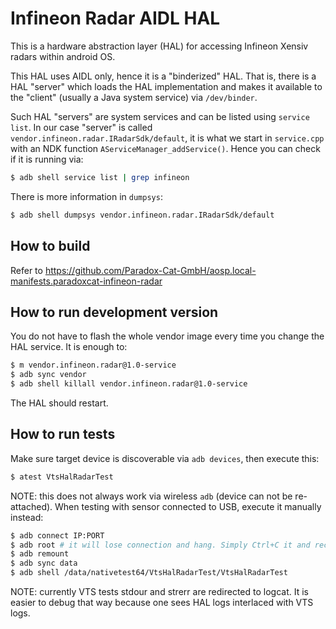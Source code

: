 # Infineon Radar AIDL HAL

This is a hardware abstraction layer (HAL) for accessing Infineon Xensiv radars within android OS.

This HAL uses AIDL only, hence it is a "binderized" HAL.
That is, there is a HAL "server" which loads the HAL implementation and makes it available to the "client" (usually a Java system service) via `/dev/binder`.

Such HAL "servers" are system services and can be listed using `service list`.
In our case "server" is called `vendor.infineon.radar.IRadarSdk/default`, it is what we start in `service.cpp` with an NDK function `AServiceManager_addService()`.
Hence you can check if it is running via:

```bash
$ adb shell service list | grep infineon
```

There is more information in `dumpsys`:

```bash
$ adb shell dumpsys vendor.infineon.radar.IRadarSdk/default
```

## How to build

Refer to https://github.com/Paradox-Cat-GmbH/aosp.local-manifests.paradoxcat-infineon-radar

## How to run development version

You do not have to flash the whole vendor image every time you change the HAL service. It is enough to:

```bash
$ m vendor.infineon.radar@1.0-service
$ adb sync vendor
$ adb shell killall vendor.infineon.radar@1.0-service
```

The HAL should restart.

## How to run tests

Make sure target device is discoverable via `adb devices`, then execute this:

```bash
$ atest VtsHalRadarTest
```

NOTE: this does not always work via wireless `adb` (device can not be re-attached). When testing with sensor connected to USB, execute it manually instead:

```bash
$ adb connect IP:PORT
$ adb root # it will lose connection and hang. Simply Ctrl+C it and reconnect to new port
$ adb remount
$ adb sync data
$ adb shell /data/nativetest64/VtsHalRadarTest/VtsHalRadarTest
```

NOTE: currently VTS tests stdour and strerr are redirected to logcat. It is easier to debug that way because one sees HAL logs interlaced with VTS logs.
